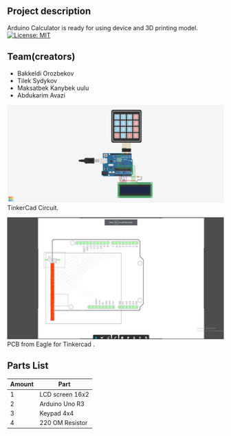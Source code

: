## Project description
Arduino Calculator is ready for using device and 3D printing model.
[![License: MIT](https://img.shields.io/badge/License-MIT-yellow.svg)](https://opensource.org/licenses/MIT)
## Team(creators)
* Bakkeldi Orozbekov
* Tilek Sydykov
* Maksatbek Kanybek uulu
* Abdukarim Avazi

![Schematic is here](Images/calculatorTinkercad.png) TinkerCad Circuit.

![PCB](Images/CalculatorPCB.png) PCB from Eagle for Tinkercad .
## Parts List 
| Amount | Part |
| ------ | ---- |
| 1      | LCD screen 16x2 |
| 2      | Arduino Uno R3 |
| 3      | Keypad 4x4 |
| 4      | 220 OM Resistor|



